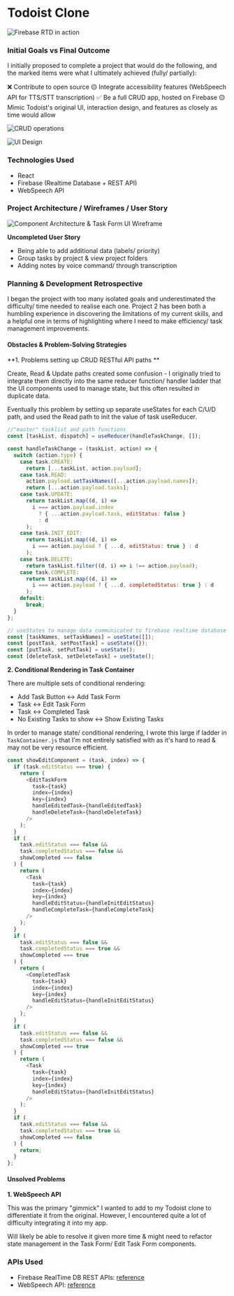 # Todoist Clone

![Firebase RTD in action](https://i.imgur.com/JFu6zKs.gif)

### Initial Goals vs Final Outcome

I initially proposed to complete a project that would do the following, and the marked items were what I ultimately achieved (fully/ partially):

❌ Contribute to open source
🟡 Integrate accessibility features (WebSpeech API for TTS/STT transcription)
✅ Be a full CRUD app, hosted on Firebase
🟡 Mimic Todoist's original UI, interaction design, and features as closely as time would allow

![CRUD operations](https://i.imgur.com/thyf0i7.gif)

![UI Design](https://i.imgur.com/9aDFOIg.gif)

### Technologies Used

- React
- Firebase (Realtime Database + REST API)
- WebSpeech API

### Project Architecture / Wireframes / User Story

![Component Architecture & Task Form UI Wireframe](https://i.imgur.com/TI5ssmR.jpeg)

**Uncompleted User Story**

- Being able to add additional data (labels/ priority)
- Group tasks by project & view project folders
- Adding notes by voice command/ through transcription

### Planning & Development Retrospective

I began the project with too many isolated goals and underestimated the difficulty/ time needed to realise each one. Project 2 has been both a humbling experience in discovering the limitations of my current skills, and a helpful one in terms of highlighting where I need to make efficiency/ task management improvements.

#### Obstacles & Problem-Solving Strategies

**1. Problems setting up CRUD RESTful API paths **

Create, Read & Update paths created some confusion - I originally tried to integrate them directly into the same reducer function/ handler ladder that the UI components used to manage state, but this often resulted in duplicate data.

Eventually this problem by setting up separate useStates for each C/U/D path, and used the Read path to init the value of task useReducer.

```javascript
//"master" tasklist and path functions
const [taskList, dispatch] = useReducer(handleTaskChange, []);

const handleTaskChange = (taskList, action) => {
  switch (action.type) {
    case task.CREATE:
      return [...taskList, action.payload];
    case task.READ:
      action.payload.setTaskNames([...action.payload.names]);
      return [...action.payload.tasks];
    case task.UPDATE:
      return taskList.map((d, i) =>
        i === action.payload.index
          ? { ...action.payload.task, editStatus: false }
          : d
      );
    case task.INIT_EDIT:
      return taskList.map((d, i) =>
        i === action.payload ? { ...d, editStatus: true } : d
      );
    case task.DELETE:
      return taskList.filter((d, i) => i !== action.payload);
    case task.COMPLETE:
      return taskList.map((d, i) =>
        i === action.payload ? { ...d, completedStatus: true } : d
      );
    default:
      break;
  }
};

// useStates to manage data communicated to firebase realtime database
const [taskNames, setTaskNames] = useState([]);
const [postTask, setPostTask] = useState({});
const [putTask, setPutTask] = useState();
const [deleteTask, setDeleteTask] = useState();
```

**2. Conditional Rendering in Task Container**

There are multiple sets of conditional rendering:

- Add Task Button <-> Add Task Form
- Task <-> Edit Task Form
- Task <-> Completed Task
- No Existing Tasks to show <-> Show Existing Tasks

In order to manage state/ conditional rendering, I wrote this large if ladder in `TaskContainer.js` that I'm not entirely satisfied with as it's hard to read & may not be very resource efficient.

```javascript
const showEditComponent = (task, index) => {
  if (task.editStatus === true) {
    return (
      <EditTaskForm
        task={task}
        index={index}
        key={index}
        handleEditedTask={handleEditedTask}
        handleDeleteTask={handleDeleteTask}
      />
    );
  }
  if (
    task.editStatus === false &&
    task.completedStatus === false &&
    showCompleted === false
  ) {
    return (
      <Task
        task={task}
        index={index}
        key={index}
        handleEditStatus={handleInitEditStatus}
        handleCompleteTask={handleCompleteTask}
      />
    );
  }
  if (
    task.editStatus === false &&
    task.completedStatus === true &&
    showCompleted === true
  ) {
    return (
      <CompletedTask
        task={task}
        index={index}
        key={index}
        handleEditStatus={handleInitEditStatus}
      />
    );
  }
  if (
    task.editStatus === false &&
    task.completedStatus === false &&
    showCompleted === true
  ) {
    return (
      <Task
        task={task}
        index={index}
        key={index}
        handleEditStatus={handleInitEditStatus}
      />
    );
  }
  if (
    task.editStatus === false &&
    task.completedStatus === true &&
    showCompleted === false
  ) {
    return;
  }
};
```

#### Unsolved Problems

**1. WebSpeech API**

This was the primary "gimmick" I wanted to add to my Todoist clone to differentiate it from the original. However, I encountered quite a lot of difficulty integrating it into my app.

Will likely be able to resolve it given more time & might need to refactor state management in the Task Form/ Edit Task Form components.

### APIs Used

- Firebase RealTime DB REST APIs: [reference](https://firebase.google.com/docs/reference/rest/database)
- WebSpeech API: [reference](https://developer.mozilla.org/en-US/docs/Web/API/Web_Speech_API/Using_the_Web_Speech_API)
